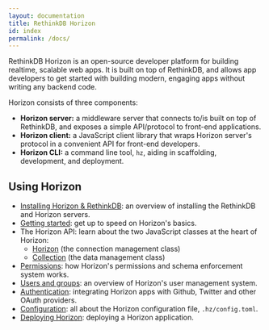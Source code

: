 ```yaml
---
layout: documentation
title: RethinkDB Horizon
id: index
permalink: /docs/
---
```


RethinkDB Horizon is an open-source developer platform for building realtime, scalable web apps. It is built on top of RethinkDB, and allows app developers to get started with building modern, engaging apps without writing any backend code.

Horizon consists of three components:

* **Horizon server:** a middleware server that connects to/is built on top of RethinkDB, and exposes a simple API/protocol to front-end applications.
* **Horizon client:** a JavaScript client library that wraps Horizon server's protocol in a convenient API for front-end developers.
* **Horizon CLI:** a command line tool, `hz`, aiding in scaffolding, development, and deployment.

## Using Horizon

* [Installing Horizon & RethinkDB](/install): an overview of installing the RethinkDB and Horizon servers.
* [Getting started](/docs/getting-started): get up to speed on Horizon's basics.
* The Horizon API: learn about the two JavaScript classes at the heart of Horizon:
    * [Horizon](/api/horizon) (the connection management class)
    * [Collection](/api/collection) (the data management class)
* [Permissions](/docs/permissions): how Horizon's permissions and schema enforcement system works.
* [Users and groups](/docs/users/): an overview of Horizon's user management system.
* [Authentication](/docs/auth): integrating Horizon apps with Github, Twitter and other OAuth providers.
* [Configuration](/docs/configuration): all about the Horizon configuration file, `.hz/config.toml`.
* [Deploying Horizon](/docs/deployment): deploying a Horizon application.
